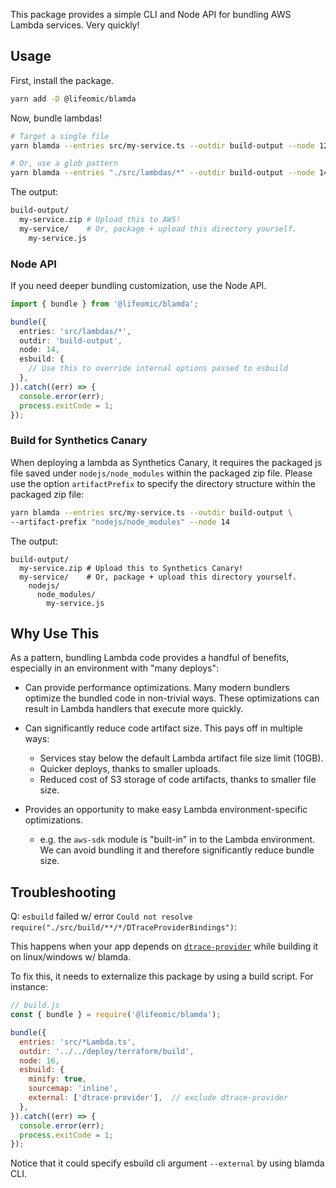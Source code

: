 This package provides a simple CLI and Node API for bundling AWS Lambda services. Very quickly!

## Usage

First, install the package.

```bash
yarn add -D @lifeomic/blamda
```

Now, bundle lambdas!

```bash
# Target a single file
yarn blamda --entries src/my-service.ts --outdir build-output --node 12

# Or, use a glob pattern
yarn blamda --entries "./src/lambdas/*" --outdir build-output --node 14
```

The output:

```bash
build-output/
  my-service.zip # Upload this to AWS!
  my-service/    # Or, package + upload this directory yourself.
    my-service.js
```

### Node API

If you need deeper bundling customization, use the Node API.

```typescript
import { bundle } from '@lifeomic/blamda';

bundle({
  entries: 'src/lambdas/*',
  outdir: 'build-output',
  node: 14,
  esbuild: {
    // Use this to override internal options passed to esbuild
  },
}).catch((err) => {
  console.error(err);
  process.exitCode = 1;
});
```

### Build for Synthetics Canary

When deploying a lambda as Synthetics Canary, it requires the packaged js file
saved under `nodejs/node_modules` within the packaged zip file. Please use the
option `artifactPrefix` to specify the directory structure within the packaged
zip file:

```bash
yarn blamda --entries src/my-service.ts --outdir build-output \
--artifact-prefix "nodejs/node_modules" --node 14
```

The output:

```
build-output/
  my-service.zip # Upload this to Synthetics Canary!
  my-service/    # Or, package + upload this directory yourself.
    nodejs/
      node_modules/
        my-service.js
```

## Why Use This

As a pattern, bundling Lambda code provides a handful of benefits, especially in an
environment with "many deploys":

- Can provide performance optimizations. Many modern bundlers optimize the bundled
  code in non-trivial ways. These optimizations can result in Lambda handlers that
  execute more quickly.

- Can significantly reduce code artifact size. This pays off in multiple ways:

  - Services stay below the default Lambda artifact file size limit (10GB).
  - Quicker deploys, thanks to smaller uploads.
  - Reduced cost of S3 storage of code artifacts, thanks to smaller file size.

- Provides an opportunity to make easy Lambda environment-specific optimizations.
  - e.g. the `aws-sdk` module is "built-in" in to the Lambda environment. We can avoid
    bundling it and therefore significantly reduce bundle size.

## Troubleshooting

Q: `esbuild` failed w/ error `Could not resolve require("./src/build/**/*/DTraceProviderBindings")`:

This happens when your app depends on [`dtrace-provider`](https://www.npmjs.com/package/dtrace-provider) while building it on linux/windows w/ blamda.

To fix this, it needs to externalize this package by using a build script. For
instance:

```Javascript
// build.js
const { bundle } = require('@lifeomic/blamda');

bundle({
  entries: 'src/*Lambda.ts',
  outdir: '../../deploy/terraform/build',
  node: 16,
  esbuild: {
    minify: true,
    sourcemap: 'inline',
    external: ['dtrace-provider'],  // exclude dtrace-provider
  },
}).catch((err) => {
  console.error(err);
  process.exitCode = 1;
});
```

Notice that it could specify esbuild cli argument `--external` by using blamda CLI.
